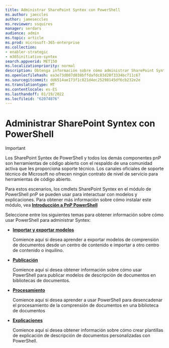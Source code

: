 ```yaml
---
title: Administrar SharePoint Syntex con PowerShell
ms.author: jaeccles
author: jameseccles
ms.reviewer: ssquires
manager: serdars
audience: admin
ms.topic: article
ms.prod: microsoft-365-enterprise
ms.collection:
- enabler-strategic
- m365initiative-syntex
search.appverid: MET150
ms.localizationpriority: normal
description: Obtenga información sobre cómo administrar SharePoint Syntex con PowerShell
ms.openlocfilehash: ea3e73d007d038bffdafdc83d28f3334bc711c67
ms.sourcegitcommit: dd6514ae173f1c821d4ec25298145df6cb232e2e
ms.translationtype: MT
ms.contentlocale: es-ES
ms.lasthandoff: 01/19/2022
ms.locfileid: "62074876"
---
```

# <a name="manage-sharepoint-syntex-with-powershell"></a>Administrar SharePoint Syntex con PowerShell

> [!IMPORTANT]
> Los SharePoint Syntex de PowerShell y todos los demás componentes pnP son herramientas de código abierto con el respaldo de una comunidad activa que les proporciona soporte técnico. Los canales oficiales de soporte técnico de Microsoft no ofrecen ningún contrato de nivel de servicio para herramientas de código abierto.

Para estos escenarios, los cmdlets SharePoint Syntex en el módulo de PowerShell pnP se pueden usar para interactuar con modelos y explicaciones. Para obtener más información sobre cómo instalar este módulo, vea [ **Introducción a PnP PowerShell**](/powershell/sharepoint/sharepoint-pnp/sharepoint-pnp-cmdlets)

Seleccione entre los siguientes temas para obtener información sobre cómo usar PowerShell para administrar Syntex:

- [**Importar y exportar modelos**](powershell-syntex-import-export.md)

    Comience aquí si desea aprender a exportar modelos de comprensión de documentos desde un centro de contenido e importar a otro centro de contenido o inquilino.

- [**Publicación**](powershell-syntex-publishing.md)

    Comience aquí si desea obtener información sobre cómo usar PowerShell para publicar modelos de descripción de documentos en bibliotecas de documentos.

- [**Procesamiento**](powershell-syntex-processing.md)

    Comience aquí si desea aprender a usar PowerShell para desencadenar el procesamiento de la comprensión de documentos en una biblioteca de documentos

- [**Explicaciones**](powershell-syntex-explanations.md)

    Comience aquí si desea obtener información sobre cómo crear plantillas de explicación de descripción de documentos personalizadas con PowerShell.

